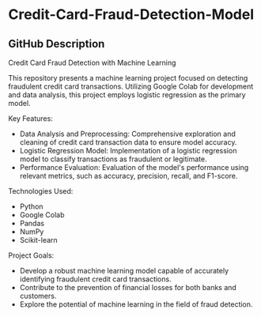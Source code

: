 # Credit-Card-Fraud-Detection-Model
## GitHub Description

Credit Card Fraud Detection with Machine Learning

This repository presents a machine learning project focused on detecting fraudulent credit card transactions. Utilizing Google Colab for development and data analysis, this project employs logistic regression as the primary model. 

Key Features:

* Data Analysis and Preprocessing: Comprehensive exploration and cleaning of credit card transaction data to ensure model accuracy.
* Logistic Regression Model: Implementation of a logistic regression model to classify transactions as fraudulent or legitimate.
* Performance Evaluation: Evaluation of the model's performance using relevant metrics, such as accuracy, precision, recall, and F1-score.

Technologies Used:

* Python
* Google Colab
* Pandas
* NumPy
* Scikit-learn

Project Goals:

* Develop a robust machine learning model capable of accurately identifying fraudulent credit card transactions.
* Contribute to the prevention of financial losses for both banks and customers.
* Explore the potential of machine learning in the field of fraud detection.
